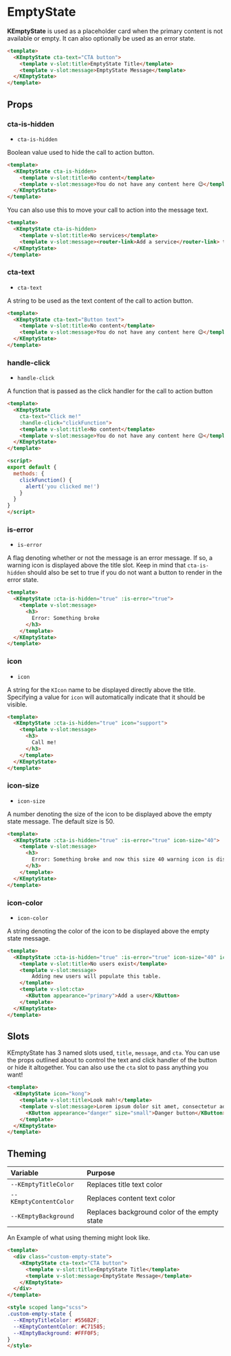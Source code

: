# EmptyState

**KEmptyState** is used as a placeholder card when the primary content is not available or empty. It can also optionally be used as an error state.

<template>
  <KEmptyState cta-text="CTA button">
    <template v-slot:title>Title</template>
    <template v-slot:message>Message</template>
  </KEmptyState>
</template>

```html
<template>
  <KEmptyState cta-text="CTA button">
    <template v-slot:title>EmptyState Title</template>
    <template v-slot:message>EmptyState Message</template>
  </KEmptyState>
</template>
```

## Props

### cta-is-hidden

- `cta-is-hidden`

Boolean value used to hide the call to action button.

<template>
  <KEmptyState cta-is-hidden>
    <template v-slot:title>No content</template>
    <template v-slot:message>You do not have any content here 😉️</template>
  </KEmptyState>
</template>

```html
<template>
  <KEmptyState cta-is-hidden>
    <template v-slot:title>No content</template>
    <template v-slot:message>You do not have any content here 😉️</template>
  </KEmptyState>
</template>
```

You can also use this to move your call to action into the message text.

<template>
  <KEmptyState cta-is-hidden>
    <template v-slot:title>No services</template>
    <template v-slot:message><router-link to="/">Add a service</router-link> to begin proxying traffic.</template>
  </KEmptyState>
</template>

```html
<template>
  <KEmptyState cta-is-hidden>
    <template v-slot:title>No services</template>
    <template v-slot:message><router-link>Add a service</router-link> to begin proxying traffic</template>
  </KEmptyState>
</template>
```

### cta-text

- `cta-text`

A string to be used as the text content of the call to action button.

<template>
  <KEmptyState cta-text="Button text">
    <template v-slot:title>No content</template>
    <template v-slot:message>You do not have any content here 😉️</template>
  </KEmptyState>
</template>

```html
<template>
  <KEmptyState cta-text="Button text">
    <template v-slot:title>No content</template>
    <template v-slot:message>You do not have any content here 😉️</template>
  </KEmptyState>
</template>
```

### handle-click

- `handle-click`

A function that is passed as the click handler for the call to action button

<template>
  <KEmptyState
    cta-text="Click me!"
    :handle-click="clickFunction">
    <template v-slot:title>No content</template>
    <template v-slot:message>You do not have any content here 😉️</template>
  </KEmptyState>
</template>

```html
<template>
  <KEmptyState
    cta-text="Click me!"
    :handle-click="clickFunction">
    <template v-slot:title>No content</template>
    <template v-slot:message>You do not have any content here 😉️</template>
  </KEmptyState>
</template>

<script>
export default {
  methods: {
    clickFunction() {
      alert('you clicked me!')
    }
  }
}
</script>
```

### is-error

- `is-error`

A flag denoting whether or not the message is an error message. If so, a warning icon is displayed above the title slot. Keep in mind that `cta-is-hidden` should also be set to true if you do not want a button to render in the error state.

<template>
  <KEmptyState :cta-is-hidden="true" :is-error="true">
    <template v-slot:message>
      <h3>
        Error: Something broke
      </h3>
    </template>
  </KEmptyState>
</template>

```html
<template>
  <KEmptyState :cta-is-hidden="true" :is-error="true">
    <template v-slot:message>
      <h3>
        Error: Something broke
      </h3>
    </template>
  </KEmptyState>
</template>
```

### icon

- `icon`

A string for the `KIcon` name to be displayed directly above the title. Specifying a value for `icon` will automatically indicate that it should be visible.

<template>
  <KEmptyState :cta-is-hidden="true" icon="support">
    <template v-slot:message>
      <h3>
        Call me!
      </h3>
    </template>
  </KEmptyState>
</template>

```html
<template>
  <KEmptyState :cta-is-hidden="true" icon="support">
    <template v-slot:message>
      <h3>
        Call me!
      </h3>
    </template>
  </KEmptyState>
</template>
```

### icon-size

- `icon-size`

A number denoting the size of the icon to be displayed above the empty state message. The default size is 50.

<template>
  <KEmptyState :cta-is-hidden="true" :is-error="true" icon-size="40">
    <template v-slot:message>
      <h3>
        Error: Something broke and now this size 40 warning icon is displayed.
      </h3>
    </template>
  </KEmptyState>
</template>

```html
<template>
  <KEmptyState :cta-is-hidden="true" :is-error="true" icon-size="40">
    <template v-slot:message>
      <h3>
        Error: Something broke and now this size 40 warning icon is displayed.
      </h3>
    </template>
  </KEmptyState>
</template>
```

### icon-color

- `icon-color`

A string denoting the color of the icon to be displayed above the empty state message.

<template>
  <KEmptyState icon="people" icon-size="40" icon-color="#5996ff">
    <template v-slot:title>No users exist</template>
    <template v-slot:message>
        Adding new users will populate this table.
    </template>
    <template v-slot:cta>
      <KButton appearance="primary">Add a user</KButton>
    </template>
  </KEmptyState>
</template>

```html
<template>
  <KEmptyState :cta-is-hidden="true" :is-error="true" icon-size="40" icon-color="#5996ff">
    <template v-slot:title>No users exist</template>
    <template v-slot:message>
        Adding new users will populate this table.
    </template>
    <template v-slot:cta>
      <KButton appearance="primary">Add a user</KButton>
    </template>
  </KEmptyState>
</template>
```

## Slots

KEmptyState has 3 named slots used, `title`, `message`, and `cta`. You can use the props outlined about to control the text and click handler of the button or hide it altogether. You can also use the `cta` slot to pass anything you want!

<template>
  <KEmptyState icon="kong">
    <template v-slot:title>Look mah!</template>
    <template v-slot:message>Lorem ipsum dolor sit amet, consectetur adipiscing elit. Morbi nec justo libero. Nullam accumsan quis ipsum vitae tempus. Integer non pharetra orci. Suspendisse potenti.</template>
    <template v-slot:cta>
      <KButton appearance="danger" size="small">Danger button</KButton>
    </template>
  </KEmptyState>
</template>

```html
<template>
  <KEmptyState icon="kong">
    <template v-slot:title>Look mah!</template>
    <template v-slot:message>Lorem ipsum dolor sit amet, consectetur adipiscing elit. Morbi nec justo libero. Nullam accumsan quis ipsum vitae tempus. Integer non pharetra orci. Suspendisse potenti.</template>
      <KButton appearance="danger" size="small">Danger button</KButton>
    </template>
  </KEmptyState>
</template>
```

## Theming

| Variable | Purpose
|:-------- |:-------
| `--KEmptyTitleColor`| Replaces title text color
| `--KEmptyContentColor`| Replaces content text color
| `--KEmptyBackground`| Replaces background color of the empty state

An Example of what using theming might look like.

<template>
  <div class="custom-empty-state">
    <KEmptyState cta-text="CTA button">
      <template v-slot:title>Title</template>
      <template v-slot:message>Message</template>
    </KEmptyState>
  </div>
</template>

```html
<template>
  <div class="custom-empty-state">
    <KEmptyState cta-text="CTA button">
      <template v-slot:title>EmptyState Title</template>
      <template v-slot:message>EmptyState Message</template>
    </KEmptyState>
  </div>
</template>

<style scoped lang="scss">
.custom-empty-state {
  --KEmptyTitleColor: #556B2F;
  --KEmptyContentColor: #C71585;
  --KEmptyBackground: #FFF0F5;
}
</style>
```

<style scoped lang="scss">
.custom-empty-state {
  --KEmptyTitleColor: #556B2F;
  --KEmptyContentColor: #C71585;
  --KEmptyBackground: #FFF0F5;
}
</style>

<script>
export default {
  methods: {
    clickFunction() {
      alert('you clicked me!')
    }
  }
}
</script>

